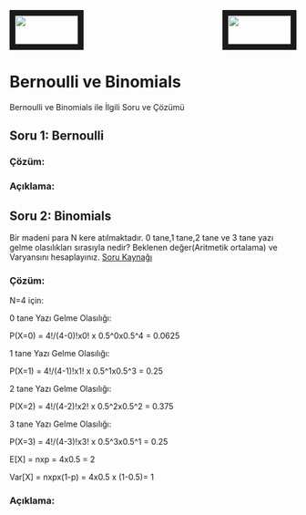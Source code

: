 <p align="left">
<a href="https://colab.research.google.com/drive/1PGqyzuPBcYfdRK9C8_aJgtg62Jg8Dtf5" target="_blank">
 <img src="https://colab.research.google.com/assets/colab-badge.svg" width="110" height="50" border="10"  />
</a>
 
<a href="https://colab.research.google.com/drive/18TuqsIswsKJWptspMKGgs2r_e9QsNzzN" target="_blank">
 <img src="https://colab.research.google.com/assets/colab-badge.svg" width="110" height="50" border="10" align="right"/>
</a>
</p>   

# Bernoulli ve Binomials
Bernoulli ve Binomials ile İlgili Soru ve Çözümü

## Soru 1: Bernoulli
### Çözüm:
### Açıklama:

## Soru 2: Binomials
Bir madeni para N kere atılmaktadır. 0 tane,1 tane,2 tane ve 3 tane yazı gelme olasılıkları sırasıyla nedir? Beklenen değer(Aritmetik ortalama) ve Varyansını hesaplayınız. <a href="http://content.lms.sabis.sakarya.edu.tr/Uploads/48396/27636/13._%C3%B6zel_olas%C4%B1l%C4%B1k_da%C4%9F%C4%B1l%C4%B1mlar%C4%B1.pdf" target="_blank">Soru Kaynağı</a>
### Çözüm:
N=4 için:

0 tane Yazı Gelme Olasılığı:

P(X=0) = 4!/(4-0)!x0! x 0.5^0x0.5^4 = 0.0625

1 tane Yazı Gelme Olasılığı:

P(X=1) = 4!/(4-1)!x1! x 0.5^1x0.5^3 = 0.25

2 tane Yazı Gelme Olasılığı:

P(X=2) = 4!/(4-2)!x2! x 0.5^2x0.5^2 = 0.375

3 tane Yazı Gelme Olasılığı:

P(X=3) = 4!/(4-3)!x3! x 0.5^3x0.5^1 = 0.25

E[X] = nxp = 4x0.5 = 2

Var[X] = nxpx(1-p) = 4x0.5 x (1-0.5)= 1

### Açıklama:


